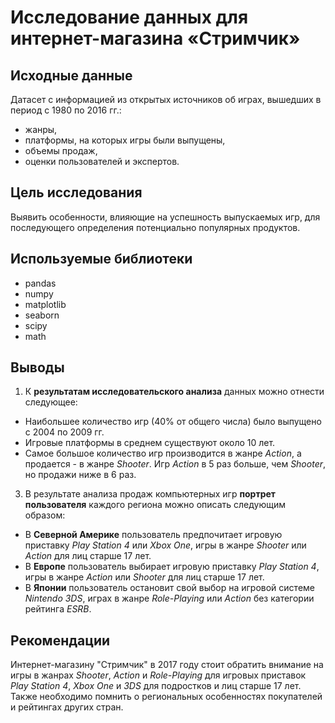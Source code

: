 # Исследование данных для интернет-магазина «Стримчик»

## Исходные данные
Датасет с информацией из открытых источников об играх, вышедших  в период с 1980 по 2016 гг.:
* жанры,
* платформы, на которых игры были выпущены, 
* объемы продаж,
* оценки пользователей и экспертов.

## Цель исследования
Выявить особенности, влияющие на успешность выпускаемых игр, для последующего определения потенциально популярных продуктов.

## Используемые библиотеки
* pandas
* numpy
* matplotlib
* seaborn
* scipy
* math

## Выводы
1. К **результатам исследовательского анализа** данных можно отнести следующее:
* Наибольшее количество игр (40% от общего числа) было выпущено с 2004 по 2009 гг. 
* Игровые платформы в среднем существуют около 10 лет.
* Самое большое количество игр производится в жанре *Action*, а продается - в жанре *Shooter*. Игр *Action* в 5 раз больше, чем  *Shooter*, но продажи ниже в 6 раз. 

3. В результате анализа продаж компьютерных игр  **портрет пользователя** каждого региона можно описать следующим образом:
* В **Северной Америке** пользователь предпочитает игровую приставку *Play Station 4* или *Xbox One*, игры в жанре *Shooter* или *Action* для лиц старше 17 лет.
* В **Европе** пользователь выбирает игровую приставку *Play Station 4*, игры в жанре *Action* или *Shooter* для лиц старше 17 лет.
* В **Японии** пользователь остановит свой выбор на игровой системе *Nintendo 3DS*, играх в жанре *Role-Playing* или *Action* без категории рейтинга *ESRB*.

## Рекомендации
Интернет-магазину "Стримчик" в 2017 году стоит обратить внимание на игры в жанрах *Shooter*, *Action* и *Role-Playing* для игровых приставок *Play Station 4*, *Xbox One* и *3DS* для подростков и лиц старше 17 лет. Также необходимо помнить о региональных особенностях покупателей и рейтингах других стран.

